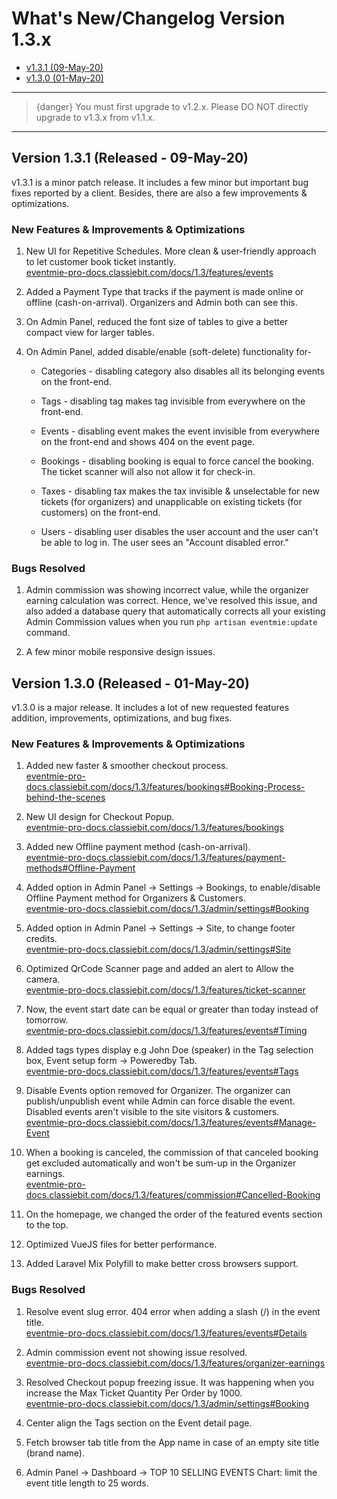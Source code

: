 # What's New/Changelog Version 1.3.x

- [v1.3.1 (09-May-20)](#v1.3.1)
- [v1.3.0 (01-May-20)](#v1.3.0)

---

>{danger} You must first upgrade to v1.2.x. Please DO NOT directly upgrade to v1.3.x from v1.1.x.

---


<a name="v1.3.1"></a> 
## Version 1.3.1 (Released - 09-May-20)

v1.3.1 is a minor patch release. It includes a few minor but important bug fixes reported by a client. Besides, there are also a few improvements & optimizations.

### New Features & Improvements & Optimizations

1. New UI for Repetitive Schedules. More clean & user-friendly approach to let customer book ticket instantly.<br>
[eventmie-pro-docs.classiebit.com/docs/1.3/features/events](https://eventmie-pro-docs.classiebit.com/docs/1.3/features/events)

2. Added a Payment Type that tracks if the payment is made online or offline (cash-on-arrival). Organizers and Admin both can see this.

3. On Admin Panel, reduced the font size of tables to give a better compact view for larger tables.

4. On Admin Panel, added disable/enable (soft-delete) functionality for-

    * Categories - disabling category also disables all its belonging events on the front-end.

    * Tags  - disabling tag makes tag invisible from everywhere on the front-end.

    * Events - disabling event makes the event invisible from everywhere on the front-end and shows 404 on the event page.

    * Bookings - disabling booking is equal to force cancel the booking. The ticket scanner will also not allow it for check-in.

    * Taxes - disabling tax makes the tax invisible & unselectable for new tickets (for organizers) and unapplicable on existing tickets (for customers) on the front-end.
    
    * Users - disabling user disables the user account and the user can't be able to log in. The user sees an "Account disabled error."


### Bugs Resolved

1. Admin commission was showing incorrect value, while the organizer earning calculation was correct. Hence, we've resolved this issue, and also added a database query that automatically corrects all your existing Admin Commission values when you run `php artisan eventmie:update` command.

2. A few minor mobile responsive design issues.



<a name="v1.3.0"></a> 
## Version 1.3.0 (Released - 01-May-20)

v1.3.0 is a major release. It includes a lot of new requested features addition, improvements, optimizations, and bug fixes.

### New Features & Improvements & Optimizations

1. Added new faster & smoother checkout process.<br>
[eventmie-pro-docs.classiebit.com/docs/1.3/features/bookings#Booking-Process-behind-the-scenes](https://eventmie-pro-docs.classiebit.com/docs/1.3/features/bookings#Booking-Process-behind-the-scenes)

2. New UI design for Checkout Popup.<br>
[eventmie-pro-docs.classiebit.com/docs/1.3/features/bookings](https://eventmie-pro-docs.classiebit.com/docs/1.3/features/bookings)

3. Added new Offline payment method (cash-on-arrival).<br>
[eventmie-pro-docs.classiebit.com/docs/1.3/features/payment-methods#Offline-Payment](https://eventmie-pro-docs.classiebit.com/docs/1.3/features/payment-methods#Offline-Payment)

4. Added option in Admin Panel -> Settings -> Bookings, to enable/disable Offline Payment method for Organizers & Customers.<br>
[eventmie-pro-docs.classiebit.com/docs/1.3/admin/settings#Booking](https://eventmie-pro-docs.classiebit.com/docs/1.3/admin/settings#Booking)

5. Added option in Admin Panel -> Settings -> Site, to change footer credits.<br>
[eventmie-pro-docs.classiebit.com/docs/1.3/admin/settings#Site](https://eventmie-pro-docs.classiebit.com/docs/1.3/admin/settings#Site)

6. Optimized QrCode Scanner page and added an alert to Allow the camera.<br>
[eventmie-pro-docs.classiebit.com/docs/1.3/features/ticket-scanner](https://eventmie-pro-docs.classiebit.com/docs/1.3/features/ticket-scanner)

7. Now, the event start date can be equal or greater than today instead of tomorrow.<br>
[eventmie-pro-docs.classiebit.com/docs/1.3/features/events#Timing](https://eventmie-pro-docs.classiebit.com/docs/1.3/features/events#Timing)

8. Added tags types display e.g John Doe (speaker) in the Tag selection box, Event setup form -> Poweredby Tab.<br>
[eventmie-pro-docs.classiebit.com/docs/1.3/features/events#Tags](https://eventmie-pro-docs.classiebit.com/docs/1.3/features/events#Tags)

9. Disable Events option removed for Organizer. The organizer can publish/unpublish event while Admin can force disable the event. Disabled events aren't visible to the site visitors & customers.<br>
[eventmie-pro-docs.classiebit.com/docs/1.3/features/events#Manage-Event](https://eventmie-pro-docs.classiebit.com/docs/1.3/features/events#Manage-Event)

10. When a booking is canceled, the commission of that canceled booking get excluded automatically and won't be sum-up in the Organizer earnings.<br>
[eventmie-pro-docs.classiebit.com/docs/1.3/features/commission#Cancelled-Booking](https://eventmie-pro-docs.classiebit.com/docs/1.3/features/commission#Cancelled-Booking)

11. On the homepage, we changed the order of the featured events section to the top.
12. Optimized VueJS files for better performance.
13. Added Laravel Mix Polyfill to make better cross browsers support.


### Bugs Resolved

1. Resolve event slug error. 404 error when adding a slash (/) in the event title.<br>
[eventmie-pro-docs.classiebit.com/docs/1.3/features/events#Details](https://eventmie-pro-docs.classiebit.com/docs/1.3/features/events#Details)

2. Admin commission event not showing issue resolved.<br>
[eventmie-pro-docs.classiebit.com/docs/1.3/features/organizer-earnings](https://eventmie-pro-docs.classiebit.com/docs/1.3/features/organizer-earnings)

3. Resolved Checkout popup freezing issue. It was happening when you increase the Max Ticket Quantity Per Order by 1000.<br>
[eventmie-pro-docs.classiebit.com/docs/1.3/admin/settings#Booking](https://eventmie-pro-docs.classiebit.com/docs/1.3/admin/settings#Booking)

4. Center align the Tags section on the Event detail page.

5. Fetch browser tab title from the App name in case of an empty site title (brand name).

6. Admin Panel -> Dashboard -> TOP 10 SELLING EVENTS Chart: limit the event title length to 25 words.
